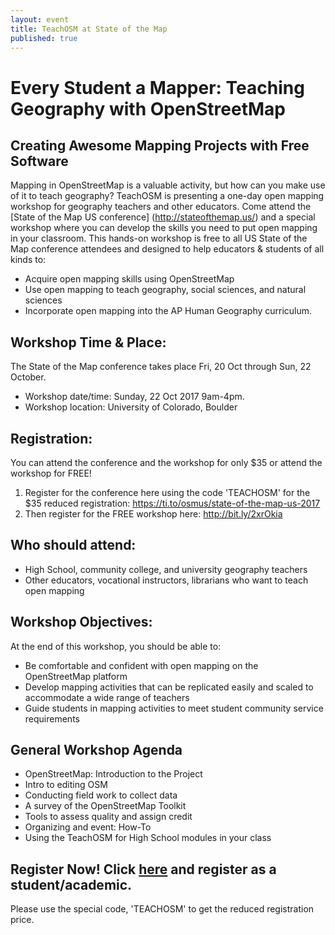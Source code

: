 ```yaml
---
layout: event
title: TeachOSM at State of the Map
published: true
---
```


# Every Student a Mapper: Teaching Geography with OpenStreetMap
## Creating Awesome Mapping Projects with Free Software

Mapping in OpenStreetMap is a valuable activity, but how can you make use of it to teach geography? TeachOSM is presenting a one-day open mapping workshop for geography teachers and other educators. Come attend the [State of the Map US conference] (http://stateofthemap.us/) and a special workshop where you can develop the skills you need to put open mapping in your classroom. This hands-on workshop is free to all US State of the Map conference attendees and designed to help educators & students of all kinds to:
 
* Acquire open mapping skills using OpenStreetMap
* Use open mapping to teach geography, social sciences, and natural sciences
* Incorporate open mapping into the AP Human Geography curriculum.

## Workshop Time & Place:
The State of the Map conference takes place Fri, 20 Oct through Sun, 22 October.
* Workshop date/time: Sunday, 22 Oct 2017 9am-4pm.
* Workshop location: University of Colorado, Boulder

## Registration:
You can attend the conference and the workshop for only $35 or attend the workshop for FREE!
1. Register for the conference here using the code 'TEACHOSM' for the $35 reduced registration: https://ti.to/osmus/state-of-the-map-us-2017
2. Then register for the FREE workshop here: http://bit.ly/2xrOkia

## Who should attend: 
* High School, community college, and university geography teachers
* Other educators, vocational instructors, librarians who want to teach open mapping 

## Workshop Objectives:
At the end of this workshop, you should be able to:
* Be comfortable and confident with open mapping on the OpenStreetMap platform
* Develop mapping activities that can be replicated easily and scaled to accommodate a wide range of teachers
* Guide students in mapping activities to meet student community service requirements

## General Workshop Agenda
* OpenStreetMap: Introduction to the Project
* Intro to editing OSM
* Conducting field work to collect data
* A survey of the OpenStreetMap Toolkit
* Tools to assess quality and assign credit
* Organizing and event: How-To
* Using the TeachOSM for High School modules in your class

## Register Now! Click [here](https://ti.to/osmus/state-of-the-map-us-2017) and register as a student/academic. 
Please use the special code, 'TEACHOSM' to get the reduced registration price.


